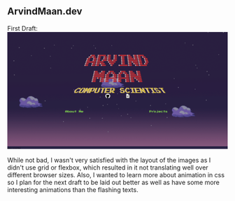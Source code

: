 ArvindMaan.dev
---

First Draft: 
![website draft1](assets/drafts/Draft1-Mar2019.png)

While not bad, I wasn't very satisfied with the layout of the images as I didn't use grid or flexbox, which resulted in it not translating well over different browser sizes. Also, I wanted to learn more about animation in css so I plan for the next draft to be laid out better as well as have some more interesting animations than the flashing texts.